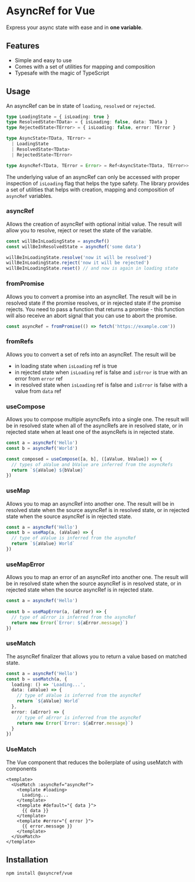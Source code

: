 # AsyncRef for Vue

Express your async state with ease and in **one variable**.

## Features

- Simple and easy to use
- Comes with a set of utilities for mapping and composition
- Typesafe with the magic of TypeScript

## Usage
An asyncRef can be in state of `loading`, `resolved` or `rejected`.
```ts
type LoadingState = { isLoading: true }
type ResolvedState<TData> = { isLoading: false, data: TData }
type RejectedState<TError> = { isLoading: false, error: TError }

type AsyncState<TData, TError> =
  | LoadingState
  | ResolvedState<TData>
  | RejectedState<TError>

type AsyncRef<TData, TError = Error> = Ref<AsyncState<TData, TError>>
```

The underlying value of an asyncRef can only be accessed with proper inspection of `isLoading` flag 
that helps the type safety. The library provides a set of utilities that helps with creation, 
mapping and composition of `asyncRef` variables.

### asyncRef

Allows the creation of asyncRef with optional initial value. The result will allow you to resolve, reject or reset the state of the variable.

```ts
const willBeInLoadingState = asyncRef()
const willBeInResolvedState = asyncRef('some data')

willBeInLoadingState.resolve('now it will be resolved')
willBeInLoadingState.reject('now it will be rejected')
willBeInLoadingState.reset() // and now is again in loading state
```

### fromPromise
Allows you to convert a promise into an asyncRef. The result will be in resolved state if the promise resolves, or in rejected state if the promise rejects.
You need to pass a function that returns a promise - this function will also receive an abort signal that you can use to abort the promise.

```ts
const asyncRef = fromPromise(() => fetch('https://example.com'))
```

### fromRefs
Allows you to convert a set of refs into an asyncRef. The result will be
- in loading state when `isLoading` ref is true
- in rejected state when `isLoading` ref is false and `isError` is true with an error from `error` ref
- in resolved state when `isLoading` ref is false and `isError` is false with a value from `data` ref

### useCompose
Allows you to compose multiple asyncRefs into a single one. The result will be in resolved state when all of the asyncRefs are in resolved state, or in rejected state when at least one of the asyncRefs is in rejected state.

```ts
const a = asyncRef('Hello')
const b = asyncRef('World')

const composed = useCompose([a, b], ([aValue, bValue]) => {
  // types of aValue and bValue are inferred from the asyncRefs
  return `${aValue} ${bValue}`
})
```
### useMap
Allows you to map an asyncRef into another one. The result will be in resolved state when the source asyncRef is in resolved state, or in rejected state when the source asyncRef is in rejected state.

```ts
const a = asyncRef('Hello')
const b = useMap(a, (aValue) => {
  // type of aValue is inferred from the asyncRef
  return `${aValue} World`
})
```

### useMapError
Allows you to map an error of an asyncRef into another one. The result will be in resolved state when the source asyncRef is in resolved state, or in rejected state when the source asyncRef is in rejected state.

```ts
const a = asyncRef('Hello')
  
const b = useMapError(a, (aError) => {
  // type of aError is inferred from the asyncRef
  return new Error(`Error: ${aError.message}`)
})
```

### useMatch
The asyncRef finalizer that allows you to return a value based on matched state.

```ts
const a = asyncRef('Hello')
const b = useMatch(a, {
  loading: () => 'Loading...',
  data: (aValue) => {
    // type of aValue is inferred from the asyncRef
    return `${aValue} World`
  },
  error: (aError) => {
    // type of aError is inferred from the asyncRef
    return new Error(`Error: ${aError.message}`)
  }
})
```

### UseMatch
The Vue component that reduces the boilerplate of using useMatch with components

```vue
<template>
  <UseMatch :asyncRef="asyncRef">
    <template #loading>
      Loading...
    </template>
    <template #default="{ data }">
      {{ data }}
    </template>
    <template #error="{ error }">
      {{ error.message }}
    </template>
  </UseMatch>
</template>
```

## Installation

```sh
npm install @asyncref/vue
```
